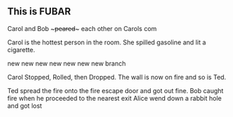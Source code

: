 This is FUBAR
-------------
 Carol and Bob ~~~peared~~~ each other on Carols com

Carol is the hottest person in the room. She spilled gasoline and lit a cigarette.


new new new new new new new branch


Carol Stopped, Rolled, then Dropped. The wall is now on fire and so is Ted.



Ted spread the fire onto the fire escape door and got out fine. Bob caught fire when he proceeded to the nearest exit Alice wend down a rabbit hole and got lost

